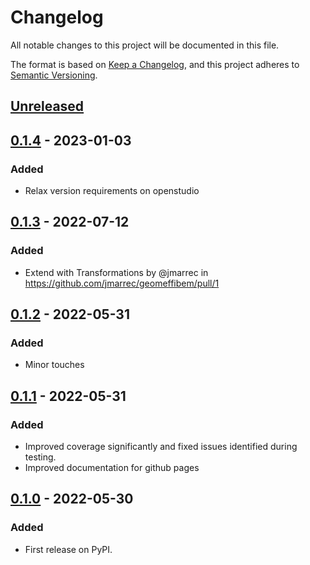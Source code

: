 # Changelog

All notable changes to this project will be documented in this file.

The format is based on [Keep a Changelog](https://keepachangelog.com/en/1.0.0/),
and this project adheres to [Semantic Versioning](https://semver.org/spec/v2.0.0.html).

## [Unreleased]

## [0.1.4] - 2023-01-03
### Added
- Relax version requirements on openstudio

## [0.1.3] - 2022-07-12
### Added
- Extend with Transformations by @jmarrec in https://github.com/jmarrec/geomeffibem/pull/1

## [0.1.2] - 2022-05-31
### Added
- Minor touches

## [0.1.1] - 2022-05-31
### Added
- Improved coverage significantly and fixed issues identified during testing.
- Improved documentation for github pages

## [0.1.0] - 2022-05-30
### Added
- First release on PyPI.

[Unreleased]: https://github.com/jmarrec/geomeffibem/compare/v0.1.4...HEAD
[0.1.4]: https://github.com/jmarrec/geomeffibem/compare/v0.1.3...v0.1.4
[0.1.3]: https://github.com/jmarrec/geomeffibem/compare/v0.1.2...v0.1.3
[0.1.2]: https://github.com/jmarrec/geomeffibem/compare/v0.1.0...v0.1.2
[0.1.1]: https://github.com/jmarrec/geomeffibem/compare/v0.1.0...v0.1.1
[0.1.0]: https://github.com/jmarrec/geomeffibem/releases/tag/v0.1.0
